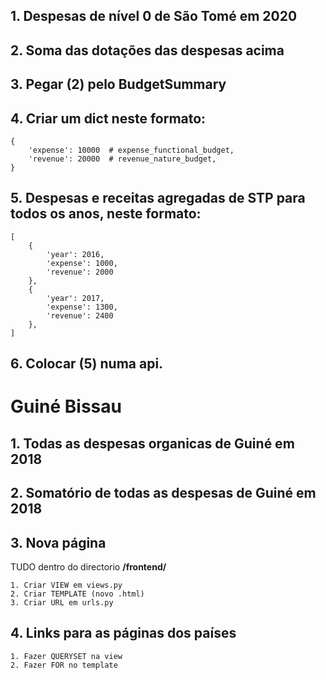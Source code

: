 ## 1. Despesas de nível 0 de São Tomé em 2020

## 2. Soma das dotações das despesas acima 

## 3. Pegar (2) pelo BudgetSummary

## 4. Criar um dict neste formato:
    {
        'expense': 10000  # expense_functional_budget,
        'revenue': 20000  # revenue_nature_budget,
    }
    
## 5. Despesas e receitas agregadas de STP para todos os anos, neste formato:
    [
        {
            'year': 2016,
            'expense': 1000,
            'revenue': 2000
        },
        {
            'year': 2017,
            'expense': 1300,
            'revenue': 2400
        },
    ]
   
## 6. Colocar (5) numa api.



# Guiné Bissau

## 1. Todas as despesas organicas de Guiné em 2018

## 2. Somatório de todas as despesas de Guiné em 2018

## 3. Nova página

TUDO dentro do directorio **/frontend/**
 
    1. Criar VIEW em views.py 
    2. Criar TEMPLATE (novo .html)
    3. Criar URL em urls.py
    
## 4. Links para as páginas dos países
    1. Fazer QUERYSET na view 
    2. Fazer FOR no template